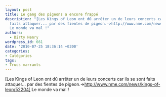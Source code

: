 ```yaml
---
layout: post
title: Le gang des pigeons a encore frappé
description: "[Les Kings of Leon ont dû arrêter un de leurs concerts car ils se sont
  faits attaquer... par des fientes de pigeon.->http://www.nme.com/news/kings-of-leon/52204]
  Le monde va mal !"
authors:
  - Dirty Henry
wordpress_id: 661
date: '2010-07-25 18:36:14 +0200'
categories:
- Catégories
tags:
- Trucs marrants
---
```

[Les Kings of Leon ont dû arrêter un de leurs concerts car ils se sont faits attaquer... par des fientes de pigeon.->http://www.nme.com/news/kings-of-leon/52204] Le monde va mal !
